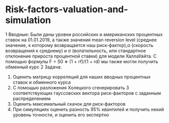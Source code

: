 # Risk-factors-valuation-and-simulation
1 Вводные:
Были даны уровни российских и американских процентных ставок на 01.01.2019,
а также значения mean reversion level (среднее значение, к которому возвращается
наш риск-фактор),α (скорость возвращения к среднему) и σ (волатильность,
или стандартное отклонение прироста процентной ставки) для модели ХаллаУайта. С помощью формулы
F = S0 ∗ (1 + rf)/(1 + rd)
мы также могли получить обменный курс
2 Задача:
1. Оценить матрицу корреляций для наших вводных процентных ставок
и обменного курса
2. С помощью разложения Холецкого сгенерировать 3 соответствующих
гауссовских вектора риск-факторов с заданным распределением
3. Оценить максимальный скачок для риск-факторов
4. При симуляциях оценить разность 95% квантилей и получить некий
уровень точности, и оценить его экспертно
